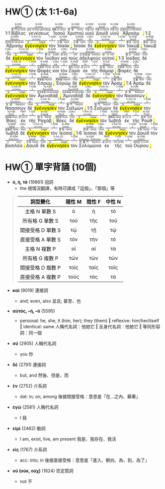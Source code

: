 # HW① (太 1:1-6a)

1:1  <RUBY><ruby><ruby>Βίβλος<rt>書 [The] book</rt></ruby><rt><a href='https://bible.fhl.net/new/s.php?N=0&k=00976&m='>βίβλος</a></rt></ruby><rt>N-NSF</rt></RUBY>  <RUBY><ruby><ruby>γενέσεως<rt>出生 of [the] genealogy</rt></ruby><rt><a href='https://bible.fhl.net/new/s.php?N=0&k=01078&m='>γένεσις</a></rt></ruby><rt>N-GSF</rt></RUBY>  <RUBY><ruby><ruby>Ἰησοῦ<rt>耶穌 of Jesus</rt></ruby><rt><a href='https://bible.fhl.net/new/s.php?N=0&k=02424&m='>Ἰησοῦς</a></rt></ruby><rt>N-GSM</rt></RUBY>  <RUBY><ruby><ruby>Χριστοῦ<rt>基督 Christ</rt></ruby><rt><a href='https://bible.fhl.net/new/s.php?N=0&k=05547&m='>Χριστός</a></rt></ruby><rt>N-GSM</rt></RUBY>  <RUBY><ruby><ruby>υἱοῦ<rt>子孫 son</rt></ruby><rt><a href='https://bible.fhl.net/new/s.php?N=0&k=05207&m='>υἱός</a></rt></ruby><rt>N-GSM</rt></RUBY>  <RUBY><ruby><ruby>Δαυὶδ<rt>大衛 of David</rt></ruby><rt><a href='https://bible.fhl.net/new/s.php?N=0&k=01138&m='>Δαυίδ</a></rt></ruby><rt>N-GSM</rt></RUBY>  <RUBY><ruby><ruby>υἱοῦ<rt>子孫 son</rt></ruby><rt><a href='https://bible.fhl.net/new/s.php?N=0&k=05207&m='>υἱός</a></rt></ruby><rt>N-GSM</rt></RUBY>  <RUBY><ruby><ruby>Ἀβραάμ<rt>亞伯拉罕 of Abraham</rt></ruby><rt><a href='https://bible.fhl.net/new/s.php?N=0&k=00011&m='>Ἀβραάμ</a></rt></ruby><rt>N-GSM</rt></RUBY> <mark class='punctuation'>.</mark> 1:2  <RUBY><ruby><ruby>Ἀβραὰμ<rt>亞伯拉罕 Abraham</rt></ruby><rt><a href='https://bible.fhl.net/new/s.php?N=0&k=00011&m='>Ἀβραάμ</a></rt></ruby><rt>N-NSM</rt></RUBY>  <RUBY><ruby><ruby><mark class='verb'>ἐγέννησεν</mark><rt>生 begat</rt></ruby><rt><a href='https://bible.fhl.net/new/s.php?N=0&k=01080&m='>γεννάω</a></rt></ruby><rt>V-AAI-3S</rt></RUBY>  <RUBY><ruby><ruby>τὸν<rt>- -</rt></ruby><rt><a href='https://bible.fhl.net/new/s.php?N=0&k=03588&m='>ὀ</a></rt></ruby><rt>T-ASM</rt></RUBY>  <RUBY><ruby><ruby>Ἰσαάκ<rt>以撒 Isaac</rt></ruby><rt><a href='https://bible.fhl.net/new/s.php?N=0&k=02464&m='>Ἰσαάκ</a></rt></ruby><rt>N-ASM</rt></RUBY> <mark class='punctuation'>,</mark>   <RUBY><ruby><ruby>Ἰσαὰκ<rt>以撒 Isaac</rt></ruby><rt><a href='https://bible.fhl.net/new/s.php?N=0&k=02464&m='>Ἰσαάκ</a></rt></ruby><rt>N-NSM</rt></RUBY>  <RUBY><ruby><ruby>δὲ<rt>- then</rt></ruby><rt><a href='https://bible.fhl.net/new/s.php?N=0&k=01161&m='>δέ</a></rt></ruby><rt>CONJ</rt></RUBY>  <RUBY><ruby><ruby><mark class='verb'>ἐγέννησεν</mark><rt>生 begat</rt></ruby><rt><a href='https://bible.fhl.net/new/s.php?N=0&k=01080&m='>γεννάω</a></rt></ruby><rt>V-AAI-3S</rt></RUBY>  <RUBY><ruby><ruby>τὸν<rt>- -</rt></ruby><rt><a href='https://bible.fhl.net/new/s.php?N=0&k=03588&m='>ὀ</a></rt></ruby><rt>T-ASM</rt></RUBY>  <RUBY><ruby><ruby>Ἰακώβ<rt>雅各 Jacob</rt></ruby><rt><a href='https://bible.fhl.net/new/s.php?N=0&k=02384&m='>Ἰακώβ</a></rt></ruby><rt>N-ASM</rt></RUBY> <mark class='punctuation'>,</mark>   <RUBY><ruby><ruby>Ἰακὼβ<rt>雅各 Jacob</rt></ruby><rt><a href='https://bible.fhl.net/new/s.php?N=0&k=02384&m='>Ἰακώβ</a></rt></ruby><rt>N-NSM</rt></RUBY>  <RUBY><ruby><ruby>δὲ<rt>- then</rt></ruby><rt><a href='https://bible.fhl.net/new/s.php?N=0&k=01161&m='>δέ</a></rt></ruby><rt>CONJ</rt></RUBY>  <RUBY><ruby><ruby><mark class='verb'>ἐγέννησεν</mark><rt>生 begat</rt></ruby><rt><a href='https://bible.fhl.net/new/s.php?N=0&k=01080&m='>γεννάω</a></rt></ruby><rt>V-AAI-3S</rt></RUBY>  <RUBY><ruby><ruby>τὸν<rt>- -</rt></ruby><rt><a href='https://bible.fhl.net/new/s.php?N=0&k=03588&m='>ὀ</a></rt></ruby><rt>T-ASM</rt></RUBY>  <RUBY><ruby><ruby>Ἰούδαν<rt>猶大 Judah</rt></ruby><rt><a href='https://bible.fhl.net/new/s.php?N=0&k=02455&m='>Ἰούδας</a></rt></ruby><rt>N-ASM</rt></RUBY>  <RUBY><ruby><ruby>καὶ<rt>和 and</rt></ruby><rt><a href='https://bible.fhl.net/new/s.php?N=0&k=02532&m='>καί</a></rt></ruby><rt>CONJ</rt></RUBY>  <RUBY><ruby><ruby>τοὺς<rt>- the</rt></ruby><rt><a href='https://bible.fhl.net/new/s.php?N=0&k=03588&m='>ὀ</a></rt></ruby><rt>T-APM</rt></RUBY>  <RUBY><ruby><ruby>ἀδελφοὺς<rt>兄弟姊妹 brothers</rt></ruby><rt><a href='https://bible.fhl.net/new/s.php?N=0&k=00080&m='>ἀδελφός</a></rt></ruby><rt>N-APM</rt></RUBY>  <RUBY><ruby><ruby>αὐτοῦ<rt>他 of him</rt></ruby><rt><a href='https://bible.fhl.net/new/s.php?N=0&k=00846&m='>αὐτός</a></rt></ruby><rt>P-GSM</rt></RUBY> <mark class='punctuation'>,</mark> 1:3  <RUBY><ruby><ruby>Ἰούδας<rt>猶大 Judah</rt></ruby><rt><a href='https://bible.fhl.net/new/s.php?N=0&k=02455&m='>Ἰούδας</a></rt></ruby><rt>N-NSM</rt></RUBY>  <RUBY><ruby><ruby>δὲ<rt>- then</rt></ruby><rt><a href='https://bible.fhl.net/new/s.php?N=0&k=01161&m='>δέ</a></rt></ruby><rt>CONJ</rt></RUBY>  <RUBY><ruby><ruby><mark class='verb'>ἐγέννησεν</mark><rt>生 begat</rt></ruby><rt><a href='https://bible.fhl.net/new/s.php?N=0&k=01080&m='>γεννάω</a></rt></ruby><rt>V-AAI-3S</rt></RUBY>  <RUBY><ruby><ruby>τὸν<rt>- -</rt></ruby><rt><a href='https://bible.fhl.net/new/s.php?N=0&k=03588&m='>ὀ</a></rt></ruby><rt>T-ASM</rt></RUBY>  <RUBY><ruby><ruby>Φαρὲς<rt>法勒斯 Perez</rt></ruby><rt><a href='https://bible.fhl.net/new/s.php?N=0&k=05329&m='>Φάρες</a></rt></ruby><rt>N-ASM</rt></RUBY>  <RUBY><ruby><ruby>καὶ<rt>和 and</rt></ruby><rt><a href='https://bible.fhl.net/new/s.php?N=0&k=02532&m='>καί</a></rt></ruby><rt>CONJ</rt></RUBY>  <RUBY><ruby><ruby>τὸν<rt>- -</rt></ruby><rt><a href='https://bible.fhl.net/new/s.php?N=0&k=03588&m='>ὀ</a></rt></ruby><rt>T-ASM</rt></RUBY>  <RUBY><ruby><ruby>Ζαρὰ<rt>謝拉 Zerah</rt></ruby><rt><a href='https://bible.fhl.net/new/s.php?N=0&k=02196&m='>Ζαρά</a></rt></ruby><rt>N-ASM</rt></RUBY>  <RUBY><ruby><ruby>ἐκ<rt>從 out of</rt></ruby><rt><a href='https://bible.fhl.net/new/s.php?N=0&k=01537&m='>ἐκ</a></rt></ruby><rt>PREP</rt></RUBY>  <RUBY><ruby><ruby>τῆς<rt>- -</rt></ruby><rt><a href='https://bible.fhl.net/new/s.php?N=0&k=03588&m='>ὀ</a></rt></ruby><rt>T-GSF</rt></RUBY>  <RUBY><ruby><ruby>Θάμαρ<rt>她瑪 Tamar</rt></ruby><rt><a href='https://bible.fhl.net/new/s.php?N=0&k=02283&m='>Θάμαρ</a></rt></ruby><rt>N-GSF</rt></RUBY> <mark class='punctuation'>,</mark>   <RUBY><ruby><ruby>Φαρὲς<rt>法勒斯 Perez</rt></ruby><rt><a href='https://bible.fhl.net/new/s.php?N=0&k=05329&m='>Φάρες</a></rt></ruby><rt>N-NSM</rt></RUBY>  <RUBY><ruby><ruby>δὲ<rt>- then</rt></ruby><rt><a href='https://bible.fhl.net/new/s.php?N=0&k=01161&m='>δέ</a></rt></ruby><rt>CONJ</rt></RUBY>  <RUBY><ruby><ruby><mark class='verb'>ἐγέννησεν</mark><rt>生 begat</rt></ruby><rt><a href='https://bible.fhl.net/new/s.php?N=0&k=01080&m='>γεννάω</a></rt></ruby><rt>V-AAI-3S</rt></RUBY>  <RUBY><ruby><ruby>τὸν<rt>- -</rt></ruby><rt><a href='https://bible.fhl.net/new/s.php?N=0&k=03588&m='>ὀ</a></rt></ruby><rt>T-ASM</rt></RUBY>  <RUBY><ruby><ruby>Ἑσρώμ<rt>希斯崙 Hezron</rt></ruby><rt><a href='https://bible.fhl.net/new/s.php?N=0&k=02074&m='>Ἐσρώμ</a></rt></ruby><rt>N-ASM</rt></RUBY> <mark class='punctuation'>,</mark>   <RUBY><ruby><ruby>Ἑσρὼμ<rt>希斯崙 Hezron</rt></ruby><rt><a href='https://bible.fhl.net/new/s.php?N=0&k=02074&m='>Ἐσρώμ</a></rt></ruby><rt>N-NSM</rt></RUBY>  <RUBY><ruby><ruby>δὲ<rt>- then</rt></ruby><rt><a href='https://bible.fhl.net/new/s.php?N=0&k=01161&m='>δέ</a></rt></ruby><rt>CONJ</rt></RUBY>  <RUBY><ruby><ruby><mark class='verb'>ἐγέννησεν</mark><rt>生 begat</rt></ruby><rt><a href='https://bible.fhl.net/new/s.php?N=0&k=01080&m='>γεννάω</a></rt></ruby><rt>V-AAI-3S</rt></RUBY>  <RUBY><ruby><ruby>τὸν<rt>- -</rt></ruby><rt><a href='https://bible.fhl.net/new/s.php?N=0&k=03588&m='>ὀ</a></rt></ruby><rt>T-ASM</rt></RUBY>  <RUBY><ruby><ruby>Ἀράμ<rt>亞蘭 Ram</rt></ruby><rt><a href='https://bible.fhl.net/new/s.php?N=0&k=00689&m='>Ἀράμ</a></rt></ruby><rt>N-ASM</rt></RUBY> <mark class='punctuation'>,</mark> 1:4  <RUBY><ruby><ruby>Ἀρὰμ<rt>亞蘭 Ram</rt></ruby><rt><a href='https://bible.fhl.net/new/s.php?N=0&k=00689&m='>Ἀράμ</a></rt></ruby><rt>N-NSM</rt></RUBY>  <RUBY><ruby><ruby>δὲ<rt>- then</rt></ruby><rt><a href='https://bible.fhl.net/new/s.php?N=0&k=01161&m='>δέ</a></rt></ruby><rt>CONJ</rt></RUBY>  <RUBY><ruby><ruby><mark class='verb'>ἐγέννησεν</mark><rt>生 begat</rt></ruby><rt><a href='https://bible.fhl.net/new/s.php?N=0&k=01080&m='>γεννάω</a></rt></ruby><rt>V-AAI-3S</rt></RUBY>  <RUBY><ruby><ruby>τὸν<rt>- -</rt></ruby><rt><a href='https://bible.fhl.net/new/s.php?N=0&k=03588&m='>ὀ</a></rt></ruby><rt>T-ASM</rt></RUBY>  <RUBY><ruby><ruby>Ἀμιναδάβ<rt>亞米拿達 Amminadab</rt></ruby><rt><a href='https://bible.fhl.net/new/s.php?N=0&k=00284&m='>Ἀμιναδάβ</a></rt></ruby><rt>N-ASM</rt></RUBY> <mark class='punctuation'>,</mark>   <RUBY><ruby><ruby>Ἀμιναδὰβ<rt>亞米拿達 Amminadab</rt></ruby><rt><a href='https://bible.fhl.net/new/s.php?N=0&k=00284&m='>Ἀμιναδάβ</a></rt></ruby><rt>N-NSM</rt></RUBY>  <RUBY><ruby><ruby>δὲ<rt>- then</rt></ruby><rt><a href='https://bible.fhl.net/new/s.php?N=0&k=01161&m='>δέ</a></rt></ruby><rt>CONJ</rt></RUBY>  <RUBY><ruby><ruby><mark class='verb'>ἐγέννησεν</mark><rt>生 begat</rt></ruby><rt><a href='https://bible.fhl.net/new/s.php?N=0&k=01080&m='>γεννάω</a></rt></ruby><rt>V-AAI-3S</rt></RUBY>  <RUBY><ruby><ruby>τὸν<rt>- -</rt></ruby><rt><a href='https://bible.fhl.net/new/s.php?N=0&k=03588&m='>ὀ</a></rt></ruby><rt>T-ASM</rt></RUBY>  <RUBY><ruby><ruby>Ναασσών<rt>拿順 Nahshon</rt></ruby><rt><a href='https://bible.fhl.net/new/s.php?N=0&k=03476&m='>Ναασσών</a></rt></ruby><rt>N-ASM</rt></RUBY> <mark class='punctuation'>,</mark>   <RUBY><ruby><ruby>Ναασσὼν<rt>拿順 Nahshon</rt></ruby><rt><a href='https://bible.fhl.net/new/s.php?N=0&k=03476&m='>Ναασσών</a></rt></ruby><rt>N-NSM</rt></RUBY>  <RUBY><ruby><ruby>δὲ<rt>- then</rt></ruby><rt><a href='https://bible.fhl.net/new/s.php?N=0&k=01161&m='>δέ</a></rt></ruby><rt>CONJ</rt></RUBY>  <RUBY><ruby><ruby><mark class='verb'>ἐγέννησεν</mark><rt>生 begat</rt></ruby><rt><a href='https://bible.fhl.net/new/s.php?N=0&k=01080&m='>γεννάω</a></rt></ruby><rt>V-AAI-3S</rt></RUBY>  <RUBY><ruby><ruby>τὸν<rt>- -</rt></ruby><rt><a href='https://bible.fhl.net/new/s.php?N=0&k=03588&m='>ὀ</a></rt></ruby><rt>T-ASM</rt></RUBY>  <RUBY><ruby><ruby>Σαλμών<rt>撒門 Salmon</rt></ruby><rt><a href='https://bible.fhl.net/new/s.php?N=0&k=04533&m='>Σαλμών</a></rt></ruby><rt>N-ASM</rt></RUBY> <mark class='punctuation'>,</mark> 1:5  <RUBY><ruby><ruby>Σαλμὼν<rt>撒門 Salmon</rt></ruby><rt><a href='https://bible.fhl.net/new/s.php?N=0&k=04533&m='>Σαλμών</a></rt></ruby><rt>N-NSM</rt></RUBY>  <RUBY><ruby><ruby>δὲ<rt>- then</rt></ruby><rt><a href='https://bible.fhl.net/new/s.php?N=0&k=01161&m='>δέ</a></rt></ruby><rt>CONJ</rt></RUBY>  <RUBY><ruby><ruby><mark class='verb'>ἐγέννησεν</mark><rt>生 begat</rt></ruby><rt><a href='https://bible.fhl.net/new/s.php?N=0&k=01080&m='>γεννάω</a></rt></ruby><rt>V-AAI-3S</rt></RUBY>  <RUBY><ruby><ruby>τὸν<rt>- -</rt></ruby><rt><a href='https://bible.fhl.net/new/s.php?N=0&k=03588&m='>ὀ</a></rt></ruby><rt>T-ASM</rt></RUBY>  <RUBY><ruby><ruby>Βόες<rt>波阿斯 Boaz</rt></ruby><rt><a href='https://bible.fhl.net/new/s.php?N=0&k=01003&m='>Βοόζ</a></rt></ruby><rt>N-ASM</rt></RUBY>  <RUBY><ruby><ruby>ἐκ<rt>從 out of</rt></ruby><rt><a href='https://bible.fhl.net/new/s.php?N=0&k=01537&m='>ἐκ</a></rt></ruby><rt>PREP</rt></RUBY>  <RUBY><ruby><ruby>τῆς<rt>- -</rt></ruby><rt><a href='https://bible.fhl.net/new/s.php?N=0&k=03588&m='>ὀ</a></rt></ruby><rt>T-GSF</rt></RUBY>  <RUBY><ruby><ruby>Ῥαχάβ<rt>喇合 Rahab</rt></ruby><rt><a href='https://bible.fhl.net/new/s.php?N=0&k=04477&m='>Ῥαχάβ</a></rt></ruby><rt>N-GSF</rt></RUBY> <mark class='punctuation'>,</mark>   <RUBY><ruby><ruby>Βόες<rt>波阿斯 Boaz</rt></ruby><rt><a href='https://bible.fhl.net/new/s.php?N=0&k=01003&m='>Βοόζ</a></rt></ruby><rt>N-NSM</rt></RUBY>  <RUBY><ruby><ruby>δὲ<rt>- then</rt></ruby><rt><a href='https://bible.fhl.net/new/s.php?N=0&k=01161&m='>δέ</a></rt></ruby><rt>CONJ</rt></RUBY>  <RUBY><ruby><ruby><mark class='verb'>ἐγέννησεν</mark><rt>生 begat</rt></ruby><rt><a href='https://bible.fhl.net/new/s.php?N=0&k=01080&m='>γεννάω</a></rt></ruby><rt>V-AAI-3S</rt></RUBY>  <RUBY><ruby><ruby>τὸν<rt>- -</rt></ruby><rt><a href='https://bible.fhl.net/new/s.php?N=0&k=03588&m='>ὀ</a></rt></ruby><rt>T-ASM</rt></RUBY>  <RUBY><ruby><ruby>Ἰωβὴδ<rt>俄備得 Obed</rt></ruby><rt><a href='https://bible.fhl.net/new/s.php?N=0&k=05601&m='>Ὠβήδ</a></rt></ruby><rt>N-ASM</rt></RUBY>  <RUBY><ruby><ruby>ἐκ<rt>從 out of</rt></ruby><rt><a href='https://bible.fhl.net/new/s.php?N=0&k=01537&m='>ἐκ</a></rt></ruby><rt>PREP</rt></RUBY>  <RUBY><ruby><ruby>τῆς<rt>- -</rt></ruby><rt><a href='https://bible.fhl.net/new/s.php?N=0&k=03588&m='>ὀ</a></rt></ruby><rt>T-GSF</rt></RUBY>  <RUBY><ruby><ruby>Ῥούθ<rt>路得 Ruth</rt></ruby><rt><a href='https://bible.fhl.net/new/s.php?N=0&k=04503&m='>Ῥούθ</a></rt></ruby><rt>N-GSF</rt></RUBY> <mark class='punctuation'>,</mark>   <RUBY><ruby><ruby>Ἰωβὴδ<rt>俄備得 Obed</rt></ruby><rt><a href='https://bible.fhl.net/new/s.php?N=0&k=05601&m='>Ὠβήδ</a></rt></ruby><rt>N-NSM</rt></RUBY>  <RUBY><ruby><ruby>δὲ<rt>- then</rt></ruby><rt><a href='https://bible.fhl.net/new/s.php?N=0&k=01161&m='>δέ</a></rt></ruby><rt>CONJ</rt></RUBY>  <RUBY><ruby><ruby><mark class='verb'>ἐγέννησεν</mark><rt>生 begat</rt></ruby><rt><a href='https://bible.fhl.net/new/s.php?N=0&k=01080&m='>γεννάω</a></rt></ruby><rt>V-AAI-3S</rt></RUBY>  <RUBY><ruby><ruby>τὸν<rt>- -</rt></ruby><rt><a href='https://bible.fhl.net/new/s.php?N=0&k=03588&m='>ὀ</a></rt></ruby><rt>T-ASM</rt></RUBY>  <RUBY><ruby><ruby>Ἰεσσαί<rt>耶西 Jesse</rt></ruby><rt><a href='https://bible.fhl.net/new/s.php?N=0&k=02421&m='>Ἰεσσαί</a></rt></ruby><rt>N-ASM</rt></RUBY> <mark class='punctuation'>,</mark> 1:6  <RUBY><ruby><ruby>Ἰεσσαὶ<rt>耶西 Jesse</rt></ruby><rt><a href='https://bible.fhl.net/new/s.php?N=0&k=02421&m='>Ἰεσσαί</a></rt></ruby><rt>N-NSM</rt></RUBY>  <RUBY><ruby><ruby>δὲ<rt>- then</rt></ruby><rt><a href='https://bible.fhl.net/new/s.php?N=0&k=01161&m='>δέ</a></rt></ruby><rt>CONJ</rt></RUBY>  <RUBY><ruby><ruby><mark class='verb'>ἐγέννησεν</mark><rt>生 begat</rt></ruby><rt><a href='https://bible.fhl.net/new/s.php?N=0&k=01080&m='>γεννάω</a></rt></ruby><rt>V-AAI-3S</rt></RUBY>  <RUBY><ruby><ruby>τὸν<rt>- -</rt></ruby><rt><a href='https://bible.fhl.net/new/s.php?N=0&k=03588&m='>ὀ</a></rt></ruby><rt>T-ASM</rt></RUBY>  <RUBY><ruby><ruby>Δαυὶδ<rt>大衛 David</rt></ruby><rt><a href='https://bible.fhl.net/new/s.php?N=0&k=01138&m='>Δαυίδ</a></rt></ruby><rt>N-ASM</rt></RUBY>  <RUBY><ruby><ruby>τὸν<rt>- the</rt></ruby><rt><a href='https://bible.fhl.net/new/s.php?N=0&k=03588&m='>ὀ</a></rt></ruby><rt>T-ASM</rt></RUBY>  <RUBY><ruby><ruby>βασιλέα<rt>王 king</rt></ruby><rt><a href='https://bible.fhl.net/new/s.php?N=0&k=00935&m='>βασιλεύς</a></rt></ruby><rt>N-ASM</rt></RUBY> <mark class='punctuation'>.</mark>   <RUBY><ruby><ruby>Δαυὶδ<rt>大衛 David</rt></ruby><rt><a href='https://bible.fhl.net/new/s.php?N=0&k=01138&m='>Δαυίδ</a></rt></ruby><rt>N-NSM</rt></RUBY>  <RUBY><ruby><ruby>δὲ<rt>- then</rt></ruby><rt><a href='https://bible.fhl.net/new/s.php?N=0&k=01161&m='>δέ</a></rt></ruby><rt>CONJ</rt></RUBY>  <RUBY><ruby><ruby><mark class='verb'>ἐγέννησεν</mark><rt>生 begat</rt></ruby><rt><a href='https://bible.fhl.net/new/s.php?N=0&k=01080&m='>γεννάω</a></rt></ruby><rt>V-AAI-3S</rt></RUBY>  <RUBY><ruby><ruby>τὸν<rt>- -</rt></ruby><rt><a href='https://bible.fhl.net/new/s.php?N=0&k=03588&m='>ὀ</a></rt></ruby><rt>T-ASM</rt></RUBY>  <RUBY><ruby><ruby>Σολομῶνα<rt>所羅門 Solomon</rt></ruby><rt><a href='https://bible.fhl.net/new/s.php?N=0&k=04672&m='>Σολομών, Σαλωμών</a></rt></ruby><rt>N-ASM</rt></RUBY>  <RUBY><ruby><ruby>ἐκ<rt>從 out of</rt></ruby><rt><a href='https://bible.fhl.net/new/s.php?N=0&k=01537&m='>ἐκ</a></rt></ruby><rt>PREP</rt></RUBY>  <RUBY><ruby><ruby>τῆς<rt>- the [wife]</rt></ruby><rt><a href='https://bible.fhl.net/new/s.php?N=0&k=03588&m='>ὀ</a></rt></ruby><rt>T-GSF</rt></RUBY>  <RUBY><ruby><ruby>τοῦ<rt>- -</rt></ruby><rt><a href='https://bible.fhl.net/new/s.php?N=0&k=03588&m='>ὀ</a></rt></ruby><rt>T-GSM</rt></RUBY>  <RUBY><ruby><ruby>Οὐρίου<rt>烏利亞 of Uriah</rt></ruby><rt><a href='https://bible.fhl.net/new/s.php?N=0&k=03774&m='>Οὐρίας</a></rt></ruby><rt>N-GSM</rt></RUBY> <mark class='punctuation'>,</mark> 



# HW① 單字背誦 (10個)
- **ὁ, ἡ, τό** (19861) 冠詞
	- the 視情況翻譯，有時可譯成「這個」、「那個」等
> 詞型變化 | 陽性 M | 陰性 F | 中性 N
> :--: | :--: | :--: | :--:
> 主格 N 單數 S | ὁ| ἡ| τό
> 所有格 G 單數 S | τοῦ |τῆς | τοῦ
> 間接受格 D 單數 S | τῷ| τῇ | τῷ
> 直接受格 A 單數 S |τόν | τήν | τό
> 主格 N 複數 P | οἱ| αἱ| τά
> 所有格 G 複數 P | τῶν | τῶν | τῶν
> 間接受格 D 複數 P | τοῖς | ταῖς | τοῖς
> 直接受格 A 複數 P | τοῦς | τάς | τά

- **καί** (9019) 連接詞
	- and; even, also 並且; 甚至、也

- **αὐτός, –ή, –ό** (5595)
	- personal: he, she, it (him, her); they (them) ‖ reflexive: him/her/itself ‖ identical: same 人稱代名詞：他她它 ‖ 反身代名詞：他她它 ‖ 等同形容詞：同一個

- **σύ** (2905) 人稱代名詞
	- you 你

- **δέ** (2791) 連接詞
	- but, and 然後、但是、而

- **ἐν** (2752) 介系詞
	- dat: in; on; among 後接間接受格：意思是「在...之內、藉著」

- **ἐγώ** (2581) 人稱代名詞
	- I 我

- **εἰμί** (2462) 動詞
	- I am, exist, live, am present 我是、我存在、我活

- **εἰς** (1767) 介系詞
	- acc: into; in 後接直接受格：意思是「進入、朝向、為、到、為了」

- **οὐ (οὐκ, οὐχ)** (1624) 否定質詞
	- not 不
